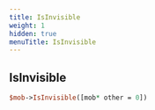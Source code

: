 ```yaml
---
title: IsInvisible
weight: 1
hidden: true
menuTitle: IsInvisible
---
```

## IsInvisible
```perl
$mob->IsInvisible([mob* other = 0])
```